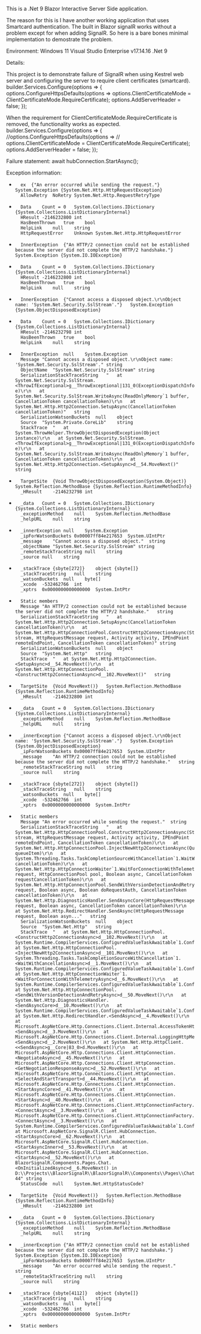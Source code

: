 This is a .Net 9 Blazor Interactive Server Side application.

The reason for this is I have another working application that uses Smartcard authentication. The built in Blazor signalR works without a problem except for when adding SignalR. So here is a bare bones minimal implementation to demostrate the problem.

Environment:
Windows 11
Visual Studio Enterprise v17.14.16
.Net 9

Details:

This project is to demonstrate failure of SignalR when using Kestrel web server and configuring the server to require client certificates (smartcard).
builder.Services.Configure<KestrelServerOptions>(options =>
{
    options.ConfigureHttpsDefaults(options =>
        options.ClientCertificateMode = ClientCertificateMode.RequireCertificate);
    options.AddServerHeader = false;
});

When the requirement for ClientCertificateMode.RequireCertificate is removed, the functionality works as expected.
builder.Services.Configure<KestrelServerOptions>(options =>
{
    //options.ConfigureHttpsDefaults(options =>
    //    options.ClientCertificateMode = ClientCertificateMode.RequireCertificate);
    options.AddServerHeader = false;
});

Failure statement:
await hubConnection.StartAsync();

Exception information:

-		ex	{"An error occurred while sending the request."}	System.Exception {System.Net.Http.HttpRequestException}
		AllowRetry	NoRetry	System.Net.Http.RequestRetryType
+		Data	Count = 0	System.Collections.IDictionary {System.Collections.ListDictionaryInternal}
		HResult	-2146232800	int
		HasBeenThrown	true	bool
		HelpLink	null	string
		HttpRequestError	Unknown	System.Net.Http.HttpRequestError
-		InnerException	{"An HTTP/2 connection could not be established because the server did not complete the HTTP/2 handshake."}	System.Exception {System.IO.IOException}
+		Data	Count = 0	System.Collections.IDictionary {System.Collections.ListDictionaryInternal}
		HResult	-2146232800	int
		HasBeenThrown	true	bool
		HelpLink	null	string
-		InnerException	{"Cannot access a disposed object.\r\nObject name: 'System.Net.Security.SslStream'."}	System.Exception {System.ObjectDisposedException}
+		Data	Count = 0	System.Collections.IDictionary {System.Collections.ListDictionaryInternal}
		HResult	-2146232798	int
		HasBeenThrown	true	bool
		HelpLink	null	string
+		InnerException	null	System.Exception
		Message	"Cannot access a disposed object.\r\nObject name: 'System.Net.Security.SslStream'."	string
		ObjectName	"System.Net.Security.SslStream"	string
		SerializationStackTraceString	"   at System.Net.Security.SslStream.<ThrowIfExceptional>g__ThrowExceptional|131_0(ExceptionDispatchInfo e)\r\n   at System.Net.Security.SslStream.WriteAsync(ReadOnlyMemory`1 buffer, CancellationToken cancellationToken)\r\n   at System.Net.Http.Http2Connection.SetupAsync(CancellationToken cancellationToken)"	string
		SerializationWatsonBuckets	null	object
		Source	"System.Private.CoreLib"	string
		StackTrace	"   at System.ThrowHelper.ThrowObjectDisposedException(Object instance)\r\n   at System.Net.Security.SslStream.<ThrowIfExceptional>g__ThrowExceptional|131_0(ExceptionDispatchInfo e)\r\n   at System.Net.Security.SslStream.WriteAsync(ReadOnlyMemory`1 buffer, CancellationToken cancellationToken)\r\n   at System.Net.Http.Http2Connection.<SetupAsync>d__54.MoveNext()"	string
+		TargetSite	{Void ThrowObjectDisposedException(System.Object)}	System.Reflection.MethodBase {System.Reflection.RuntimeMethodInfo}
		_HResult	-2146232798	int
+		_data	Count = 0	System.Collections.IDictionary {System.Collections.ListDictionaryInternal}
		_exceptionMethod	null	System.Reflection.MethodBase
		_helpURL	null	string
+		_innerException	null	System.Exception
		_ipForWatsonBuckets	0x00007ff84e217653	System.UIntPtr
		_message	"Cannot access a disposed object."	string
		_objectName	"System.Net.Security.SslStream"	string
		_remoteStackTraceString	null	string
		_source	null	string
+		_stackTrace	{sbyte[272]}	object {sbyte[]}
		_stackTraceString	null	string
		_watsonBuckets	null	byte[]
		_xcode	-532462766	int
		_xptrs	0x0000000000000000	System.IntPtr
+		Static members		
		Message	"An HTTP/2 connection could not be established because the server did not complete the HTTP/2 handshake."	string
		SerializationStackTraceString	"   at System.Net.Http.Http2Connection.SetupAsync(CancellationToken cancellationToken)\r\n   at System.Net.Http.HttpConnectionPool.ConstructHttp2ConnectionAsync(Stream stream, HttpRequestMessage request, Activity activity, IPEndPoint remoteEndPoint, CancellationToken cancellationToken)"	string
		SerializationWatsonBuckets	null	object
		Source	"System.Net.Http"	string
		StackTrace	"   at System.Net.Http.Http2Connection.<SetupAsync>d__54.MoveNext()\r\n   at System.Net.Http.HttpConnectionPool.<ConstructHttp2ConnectionAsync>d__102.MoveNext()"	string
+		TargetSite	{Void MoveNext()}	System.Reflection.MethodBase {System.Reflection.RuntimeMethodInfo}
		_HResult	-2146232800	int
+		_data	Count = 0	System.Collections.IDictionary {System.Collections.ListDictionaryInternal}
		_exceptionMethod	null	System.Reflection.MethodBase
		_helpURL	null	string
+		_innerException	{"Cannot access a disposed object.\r\nObject name: 'System.Net.Security.SslStream'."}	System.Exception {System.ObjectDisposedException}
		_ipForWatsonBuckets	0x00007ff84e217653	System.UIntPtr
		_message	"An HTTP/2 connection could not be established because the server did not complete the HTTP/2 handshake."	string
		_remoteStackTraceString	null	string
		_source	null	string
+		_stackTrace	{sbyte[272]}	object {sbyte[]}
		_stackTraceString	null	string
		_watsonBuckets	null	byte[]
		_xcode	-532462766	int
		_xptrs	0x0000000000000000	System.IntPtr
+		Static members		
		Message	"An error occurred while sending the request."	string
		SerializationStackTraceString	"   at System.Net.Http.HttpConnectionPool.ConstructHttp2ConnectionAsync(Stream stream, HttpRequestMessage request, Activity activity, IPEndPoint remoteEndPoint, CancellationToken cancellationToken)\r\n   at System.Net.Http.HttpConnectionPool.InjectNewHttp2ConnectionAsync(QueueItem queueItem)\r\n   at System.Threading.Tasks.TaskCompletionSourceWithCancellation`1.WaitWithCancellationAsync(CancellationToken cancellationToken)\r\n   at System.Net.Http.HttpConnectionWaiter`1.WaitForConnectionWithTelemetryAsync(HttpRequestMessage request, HttpConnectionPool pool, Boolean async, CancellationToken requestCancellationToken)\r\n   at System.Net.Http.HttpConnectionPool.SendWithVersionDetectionAndRetryAsync(HttpRequestMessage request, Boolean async, Boolean doRequestAuth, CancellationToken cancellationToken)\r\n   at System.Net.Http.DiagnosticsHandler.SendAsyncCore(HttpRequestMessage request, Boolean async, CancellationToken cancellationToken)\r\n   at System.Net.Http.RedirectHandler.SendAsync(HttpRequestMessage request, Boolean asyn..."	string
		SerializationWatsonBuckets	null	object
		Source	"System.Net.Http"	string
		StackTrace	"   at System.Net.Http.HttpConnectionPool.<ConstructHttp2ConnectionAsync>d__102.MoveNext()\r\n   at System.Runtime.CompilerServices.ConfiguredValueTaskAwaitable`1.ConfiguredValueTaskAwaiter.GetResult()\r\n   at System.Net.Http.HttpConnectionPool.<InjectNewHttp2ConnectionAsync>d__101.MoveNext()\r\n   at System.Threading.Tasks.TaskCompletionSourceWithCancellation`1.<WaitWithCancellationAsync>d__1.MoveNext()\r\n   at System.Runtime.CompilerServices.ConfiguredValueTaskAwaitable`1.ConfiguredValueTaskAwaiter.GetResult()\r\n   at System.Net.Http.HttpConnectionWaiter`1.<WaitForConnectionWithTelemetryAsync>d__6.MoveNext()\r\n   at System.Runtime.CompilerServices.ConfiguredValueTaskAwaitable`1.ConfiguredValueTaskAwaiter.GetResult()\r\n   at System.Net.Http.HttpConnectionPool.<SendWithVersionDetectionAndRetryAsync>d__50.MoveNext()\r\n   at System.Net.Http.DiagnosticsHandler.<SendAsyncCore>d__10.MoveNext()\r\n   at System.Runtime.CompilerServices.ConfiguredValueTaskAwaitable`1.ConfiguredValueTaskAwaiter.GetResult()\r\n   at System.Net.Http.RedirectHandler.<SendAsync>d__4.MoveNext()\r\n   at Microsoft.AspNetCore.Http.Connections.Client.Internal.AccessTokenHttpMessageHandler.<SendAsync>d__3.MoveNext()\r\n   at Microsoft.AspNetCore.Http.Connections.Client.Internal.LoggingHttpMessageHandler.<SendAsync>d__2.MoveNext()\r\n   at System.Net.Http.HttpClient.<<SendAsync>g__Core|83_0>d.MoveNext()\r\n   at Microsoft.AspNetCore.Http.Connections.Client.HttpConnection.<NegotiateAsync>d__45.MoveNext()\r\n   at Microsoft.AspNetCore.Http.Connections.Client.HttpConnection.<GetNegotiationResponseAsync>d__52.MoveNext()\r\n   at Microsoft.AspNetCore.Http.Connections.Client.HttpConnection.<SelectAndStartTransport>d__44.MoveNext()\r\n   at Microsoft.AspNetCore.Http.Connections.Client.HttpConnection.<StartAsyncCore>d__41.MoveNext()\r\n   at Microsoft.AspNetCore.Http.Connections.Client.HttpConnection.<StartAsync>d__40.MoveNext()\r\n   at Microsoft.AspNetCore.Http.Connections.Client.HttpConnectionFactory.<ConnectAsync>d__3.MoveNext()\r\n   at Microsoft.AspNetCore.Http.Connections.Client.HttpConnectionFactory.<ConnectAsync>d__3.MoveNext()\r\n   at System.Runtime.CompilerServices.ConfiguredValueTaskAwaitable`1.ConfiguredValueTaskAwaiter.GetResult()\r\n   at Microsoft.AspNetCore.SignalR.Client.HubConnection.<StartAsyncCore>d__62.MoveNext()\r\n   at Microsoft.AspNetCore.SignalR.Client.HubConnection.<StartAsyncInner>d__53.MoveNext()\r\n   at Microsoft.AspNetCore.SignalR.Client.HubConnection.<StartAsync>d__52.MoveNext()\r\n   at BlazorSignalR.Components.Pages.Chat.<OnInitializedAsync>d__6.MoveNext() in D:\\Projects\\BlazorSignalR\\BlazorSignalR\\Components\\Pages\\Chat.razor:line 44"	string
		StatusCode	null	System.Net.HttpStatusCode?
+		TargetSite	{Void MoveNext()}	System.Reflection.MethodBase {System.Reflection.RuntimeMethodInfo}
		_HResult	-2146232800	int
+		_data	Count = 0	System.Collections.IDictionary {System.Collections.ListDictionaryInternal}
		_exceptionMethod	null	System.Reflection.MethodBase
		_helpURL	null	string
+		_innerException	{"An HTTP/2 connection could not be established because the server did not complete the HTTP/2 handshake."}	System.Exception {System.IO.IOException}
		_ipForWatsonBuckets	0x00007ff84e217653	System.UIntPtr
		_message	"An error occurred while sending the request."	string
		_remoteStackTraceString	null	string
		_source	null	string
+		_stackTrace	{sbyte[4112]}	object {sbyte[]}
		_stackTraceString	null	string
		_watsonBuckets	null	byte[]
		_xcode	-532462766	int
		_xptrs	0x0000000000000000	System.IntPtr
+		Static members		

